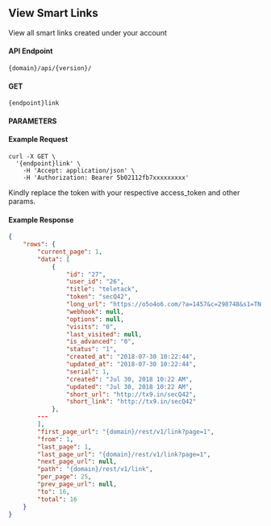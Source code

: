## View Smart Links

View all smart links created under your account

#### API Endpoint

```
{domain}/api/{version}/
```

#### GET

```
{endpoint}link
```

#### PARAMETERS

#### Example Request

```
curl -X GET \
  '{endpoint}link' \
    -H 'Accept: application/json' \
    -H 'Authorization: Bearer 5b02112fb7xxxxxxxxx'
```

Kindly replace the token with your respective access_token and other params.

#### Example Response

```json
{
    "rows": {
        "current_page": 1,
        "data": [
            {
                "id": "27",
                "user_id": "26",
                "title": "teletack",
                "token": "secQ42",
                "long_url": "https://o5o4o6.com/?a=1457&c=298748&s1=TN(air(40_50)",
                "webhook": null,
                "options": null,
                "visits": "0",
                "last_visited": null,
                "is_advanced": "0",
                "status": "1",
                "created_at": "2018-07-30 10:22:44",
                "updated_at": "2018-07-30 10:22:44",
                "serial": 1,
                "created": "Jul 30, 2018 10:22 AM",
                "updated": "Jul 30, 2018 10:22 AM",
                "short_url": "http://tx9.in/secQ42",
                "short_link": "http://tx9.in/secQ42"
            },
        ---
        ],
        "first_page_url": "{domain}/rest/v1/link?page=1",
        "from": 1,
        "last_page": 1,
        "last_page_url": "{domain}/rest/v1/link?page=1",
        "next_page_url": null,
        "path": "{domain}/rest/v1/link",
        "per_page": 25,
        "prev_page_url": null,
        "to": 16,
        "total": 16
    }
}
```
